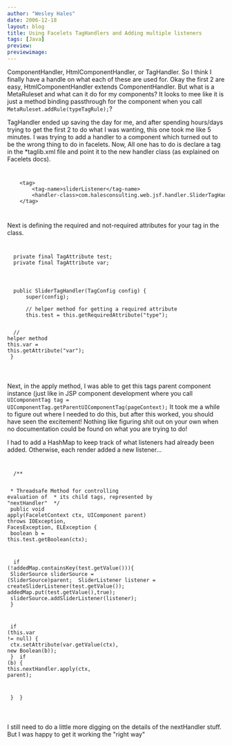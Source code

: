 ```yaml
---
author: "Wesley Hales"
date: 2006-12-18
layout: blog
title: Using Facelets TagHandlers and Adding multiple listeners
tags: [Java]
preview:
previewimage:
---
```


<p>
ComponentHandler, HtmlComponentHandler, or TagHandler. So I think I finally have a handle on what each of these are used for. Okay the first 2 are easy, HtmlComponentHandler extends ComponentHandler. But what is a MetaRuleset and what can it do for my components? It looks to mee like it is just a method binding passthrough for the component when you call <code>MetaRuleset.addRule(typeTagRule);</code>?
</p>
<p>
TagHandler ended up saving the day for me, and after spending hours/days trying to get the first 2 to do what I was wanting, this one took me like 5 minutes. I was trying to add a handler to a component which turned out to be the wrong thing to do in facelets. Now, All one has to do is declare a tag in the *taglib.xml file and point it to the new handler class (as explained on Facelets docs). 
</p>
<code>
<pre>
</span><a name="l41">    <span class="s2">&lt;</span><span class="s5">tag</span><span class="s2">&gt;</span><span class="s0"> 
</span></a><a name="l42">        <span class="s2">&lt;</span><span class="s5">tag-name</span><span class="s2">&gt;</span><span class="s6">sliderListener</span><span class="s2">&lt;/</span><span class="s5">tag-name</span><span class="s2">&gt;</span><span class="s0"> 
</span></a><a name="l43">        <span class="s2">&lt;</span><span class="s5">handler-class</span><span class="s2">&gt;</span><span class="s6">com.halesconsulting.web.jsf.handler.SliderTagHandler</span><span class="s2">&lt;/</span><span class="s5">handler-class</span><span class="s2">&gt;</span><span class="s0"> 
</span></a><a name="l44">    <span class="s2">&lt;/</span><span class="s5">tag</span><span class="s2">&gt;</span><span class="s0"> </a>
</pre>
</code>
<p>
Next is defining the required and not-required attributes for your tag in the class.
</p>
<code>
<pre>
</span></a><a name="l27">  <span class="s0">private final </span><span class="s1">TagAttribute test; 
</span></a><a name="l28">  <span class="s0">private final </span><span class="s1">TagAttribute var; </a></a>
</pre>
</code>
<code>
<pre>
</span></a><a name="l35">  <span class="s0">public </span><span class="s1">SliderTagHandler(TagConfig config) { 
</span></a><a name="l36">      <span class="s0">super</span><span class="s1">(config); 
</span></a><a name="l37"> 
</a><a name="l38">      <span class="s2">// helper method for getting a required attribute</span><span class="s1"> 
</span></a><a name="l39">      <span class="s0">this</span><span class="s1">.test = </span><span class="s0">this</span><span class="s1">.getRequiredAttribute(</span><span class="s4">"type"</span><span class="s1">); 

</span></a><a name="l40"> 
</a><a name="l41">      <span class="s2">// helper method</span><span class="s1"> 
</span></a><a name="l42">      <span class="s0">this</span><span class="s1">.var = </span><span class="s0">this</span><span class="s1">.getAttribute(</span><span class="s4">"var"</span><span class="s1">); 
</span></a><a name="l43">  } </a></a></a></a></a>
</pre>
</code>

<p>Next, in the apply method, I was able to get this tags parent component instance (just like in JSP component development where you call <code>UIComponentTag tag = UIComponentTag.getParentUIComponentTag(pageContext);</code> It took me a while to figure out where I needed to do this, but after this worked, you should have seen the excitement! Nothing like figuring shit out on your own when no documentation could be found on what you are trying to do!</p> 
<p>I had to add a HashMap to keep track of what listeners had already been added. Otherwise, each render added a new listener...</p>
<code>
<pre>
</a><a name="l45">  <span class="s2">/** 

</span></a><a name="l46">   * Threadsafe Method for controlling evaluation of 
</a><a name="l47">   * its child tags, represented by "nextHandler" 
</a><a name="l48">   */<span class="s1"> 
</span></a><a name="l49">  <span class="s0">public void </span><span class="s1">apply(FaceletContext ctx, UIComponent parent) </span><span class="s0">throws </span><span class="s1">IOException, FacesException, ELException { 
</span></a><a name="l50"> 
</a><a name="l51">      <span class="s0">boolean </span><span class="s1">b = </span><span class="s0">this</span><span class="s1">.test.getBoolean(ctx); 

</span></a><a name="l52"> 
</a><a name="l53">      <span class="s0">if </span><span class="s1">(!addedMap.containsKey(test.getValue())){ 
</span></a><a name="l54">          SliderSource sliderSource = (SliderSource)parent; 
</a><a name="l55">          SliderListener listener = createSliderListener(test.getValue()); 
</a><a name="l56">          addedMap.put(test.getValue(),<span class="s0">true</span><span class="s1">); 
</span></a><a name="l57">          sliderSource.addSliderListener(listener); 
</a><a name="l58">      } 
</a><a name="l59">       

</a><a name="l60">      <span class="s0">if </span><span class="s1">(</span><span class="s0">this</span><span class="s1">.var != </span><span class="s0">null</span><span class="s1">) { 
</span></a><a name="l61">          ctx.setAttribute(var.getValue(ctx), <span class="s0">new </span><span class="s1">Boolean(b)); 
</span></a><a name="l62">      } 
</a><a name="l63">      <span class="s0">if </span><span class="s1">(b) { 
</span></a><a name="l64">          <span class="s0">this</span><span class="s1">.nextHandler.apply(ctx, parent); 

</span></a><a name="l65">      } 
</a><a name="l66">  } </a>
</pre>
</code>
<p>I still need to do a little more digging on the details of the nextHandler stuff. But I was happy to get it working the "right way"</p> 

